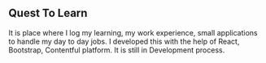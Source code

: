 ## Quest To Learn

It is place where I log my learning, my work experience, small applications to handle my day to day jobs. I developed this with the help of React, Bootstrap, Contentful platform. It is still in Development process.
